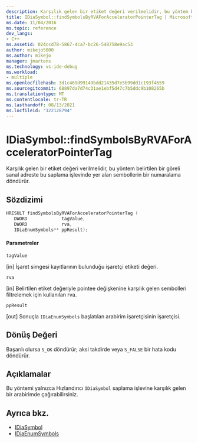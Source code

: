 ```yaml
---
description: Karşılık gelen bir etiket değeri verilmelidir, bu yöntem belirtilen bir göreli sanal adreste bu saplama işlevinde yer alan sembollerin bir numaralama döndürür.
title: IDiaSymbol::findSymbolsByRVAForAcceleratorPointerTag | Microsoft Docs
ms.date: 11/04/2016
ms.topic: reference
dev_langs:
- C++
ms.assetid: 024ccd78-5867-4ca7-bc26-548758e9ac53
author: mikejo5000
ms.author: mikejo
manager: jmartens
ms.technology: vs-ide-debug
ms.workload:
- multiple
ms.openlocfilehash: 3d1c469d99149bdd21435d7e5b99dd1c193f4659
ms.sourcegitcommit: 68897da7d74c31ae1ebf5d47c7b5ddc9b108265b
ms.translationtype: MT
ms.contentlocale: tr-TR
ms.lasthandoff: 08/13/2021
ms.locfileid: "122128794"
---
```

# <a name="idiasymbolfindsymbolsbyrvaforacceleratorpointertag"></a>IDiaSymbol::findSymbolsByRVAForAcceleratorPointerTag
Karşılık gelen bir etiket değeri verilmelidir, bu yöntem belirtilen bir göreli sanal adreste bu saplama işlevinde yer alan sembollerin bir numaralama döndürür.

## <a name="syntax"></a>Sözdizimi

```C++
HRESULT findSymbolsByRVAForAcceleratorPointerTag (
   DWORD             tagValue,
   DWORD             rva,
   IDiaEnumSymbols** ppResult);
```

#### <a name="parameters"></a>Parametreler
 `tagValue`

[in] İşaret simgesi kayıtlarının bulunduğu işaretçi etiketi değeri.

 `rva`

[in] Belirtilen etiket değeriyle pointee değişkenine karşılık gelen sembolleri filtrelemek için kullanılan rva.

 `ppResult`

[out] Sonuçla `IDiaEnumSymbols` başlatılan arabirim işaretçisinin işaretçisi.

## <a name="return-value"></a>Dönüş Değeri
 Başarılı olursa `S_OK` döndürür; aksi takdirde veya `S_FALSE` bir hata kodu döndürür.

## <a name="remarks"></a>Açıklamalar
 Bu yöntemi yalnızca Hızlandırıcı `IDiaSymbol` saplama işlevine karşılık gelen bir arabirimde çağırabilirsiniz.

## <a name="see-also"></a>Ayrıca bkz.
- [IDiaSymbol](../../debugger/debug-interface-access/idiasymbol.md)
- [IDiaEnumSymbols](../../debugger/debug-interface-access/idiaenumsymbols.md)
